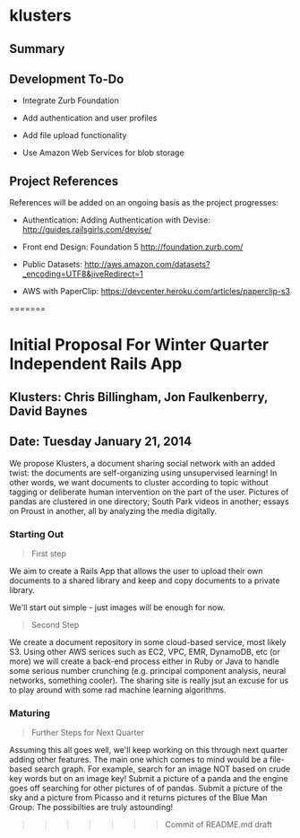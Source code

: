 # klusters

## Summary

## Development To-Do
- Integrate Zurb Foundation

- Add authentication and user profiles

- Add file upload functionality

- Use Amazon Web Services for blob storage

## Project References

References will be added on an ongoing basis as the project progresses:

- Authentication: Adding Authentication with Devise: http://guides.railsgirls.com/devise/

- Front end Design: Foundation 5  http://foundation.zurb.com/ 

- Public Datasets: http://aws.amazon.com/datasets?_encoding=UTF8&jiveRedirect=1

- AWS with PaperClip: https://devcenter.heroku.com/articles/paperclip-s3

					

=======

Initial Proposal For Winter Quarter Independent Rails App
=========================================================

Klusters: Chris Billingham, Jon Faulkenberry, David Baynes
----------------------------------------------------------

Date: Tuesday January 21, 2014
-------------------------------

We propose Klusters, a document sharing social network with an added twist:
the documents are self-organizing using unsupervised learning! In other words,
we want documents to cluster according to topic without tagging or deliberate human
intervention on the part of the user. Pictures of pandas are clustered in one directory;
South Park videos in another; essays on Proust in another, all by analyzing the media digitally.

### Starting Out

> First step

We aim to create a Rails App that allows the user to upload their own documents to a shared library
and keep and copy documents to a private library. 

We'll start out simple - just images will be enough for now.

> Second Step

We create a document repository in some cloud-based service, most likely S3.
Using other AWS serices such as EC2, VPC, EMR, DynamoDB, etc (or more) we will create a 
back-end process either in Ruby or Java to handle some serious number crunching (e.g. principal
component analysis, neural networks, something cooler). The sharing site is really jsut an excuse for us to play around with some rad machine learning algorithms.

### Maturing

> Further Steps for Next Quarter

Assuming this all goes well, we'll keep working on this through next quarter adding other features.
The main one which comes to mind would be a file-based search graph. For example, search for an image NOT based on crude key words but on an image key! Submit a picture of a panda and the engine goes off searching for other pictures of of pandas. Submit a picture of the sky and a picture from Picasso and it returns pictures of the Blue Man Group. The possibilties are truly astounding!
>>>>>>> Commit of README.md draft

